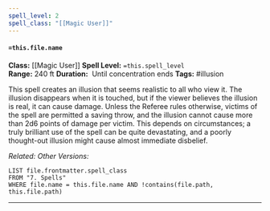 ```yaml
---
spell_level: 2
spell_class: "[[Magic User]]"
---
```


#### `=this.file.name`

**Class:** [[Magic User]]
**Spell Level:** `=this.spell_level`  
**Range:** 240 ft
**Duration:**  Until concentration ends
**Tags:** #illusion

This spell creates an illusion that seems realistic to all who view it. The illusion disappears when it is touched, but if the viewer believes the illusion is real, it can cause damage. Unless the Referee rules otherwise, victims of the spell are permitted a saving throw, and the illusion cannot cause more than 2d6 points of damage per victim. This depends on circumstances; a truly brilliant use of the spell can be quite devastating, and a poorly thought-out illusion might cause almost immediate disbelief.

*Related:* 
*Other Versions:*
```dataview
LIST file.frontmatter.spell_class
FROM "7. Spells"
WHERE file.name = this.file.name AND !contains(file.path, this.file.path)
```
___
